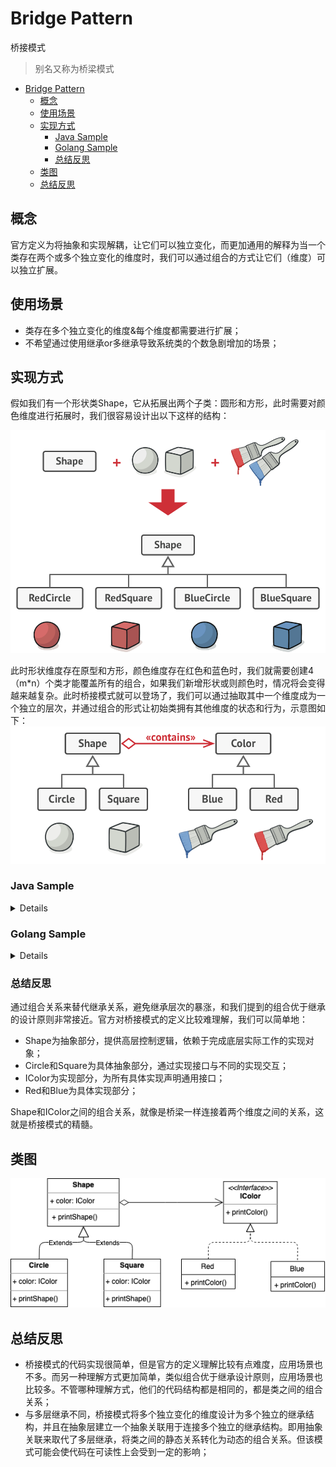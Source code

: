 # Bridge Pattern
桥接模式

> 别名又称为桥梁模式

- [Bridge Pattern](#bridge-pattern)
  - [概念](#概念)
  - [使用场景](#使用场景)
  - [实现方式](#实现方式)
    - [Java Sample](#java-sample)
    - [Golang Sample](#golang-sample)
    - [总结反思](#总结反思)
  - [类图](#类图)
  - [总结反思](#总结反思-1)

## 概念
官方定义为将抽象和实现解耦，让它们可以独立变化，而更加通用的解释为当一个类存在两个或多个独立变化的维度时，我们可以通过组合的方式让它们（维度）可以独立扩展。

## 使用场景
+ 类存在多个独立变化的维度&每个维度都需要进行扩展；
+ 不希望通过使用继承or多继承导致系统类的个数急剧增加的场景；

## 实现方式

假如我们有一个形状类Shape，它从拓展出两个子类：圆形和方形，此时需要对颜色维度进行拓展时，我们很容易设计出以下这样的结构：

![](16cac620b7846560.png)

此时形状维度存在原型和方形，颜色维度存在红色和蓝色时，我们就需要创建4（m*n）个类才能覆盖所有的组合，如果我们新增形状或则颜色时，情况将会变得越来越复杂。此时桥接模式就可以登场了，我们可以通过抽取其中一个维度成为一个独立的层次，并通过组合的形式让初始类拥有其他维度的状态和行为，示意图如下：
![](16cac6ec8786fec1.png)

### Java Sample

<details>

```java
public interface IColor {
  void printColor()
}

public class Blue implements Color {
  @Override
  public void printColor() {
    System.out.println("blue color");
  }
}

public class Red implements Color {
  @Override
  public void printColor() {
    System.out.println("red color");
  }
}

public interface IShape {
  void printShape()
}

public class Shape implements IShape {
  private IColor color
  public Circle(IColor color) {
    this.color = color;    
  }

  public void printShape() {}
}

public class Circle extends Shape {
  private IColor color
  public Circle(IColor color) {
    this.color = color;    
  }

  @Override
  public void printShape() {
    this.color.printColor()
    System.out.println("circle Shape");
  }
}

public class Square extends Shape {
  private IColor color
  public Circle(IColor color) {
    this.color = color;    
  }

  @Override
  public void printShape() {
    this.color.printColor()
    System.out.println("Square Shape");
  }
}

Circle redCircle = new Circle(new red())
Circle blueCircle = new Circle(new Blue())
Shape redShape = new Shape(new red())
Shape blueShape = new Shape(new Blue())
```

</details>

### Golang Sample

<details>

```golang
type IColor interface {
   printColor()
}

type Blue struct{}

func (Blue) printColor() {
   fmt.Println("blue color")
}

type Red struct{}

func (Red) printColor() {
   fmt.Println("red color")
}

type IShape interface {
   printShape()
}

type Shape struct {
   color IColor
}

type Circle struct {
   Shape
}

func (circle Circle) printShape() {
   circle.color.printColor()
   fmt.Println("circle shape")
}

func BuildCircle(color IColor) IShape {
   return Circle{Shape{color: color}}
}

type Square struct {
   Shape
}

func (square Square) printShape() {
   square.color.printColor()
   fmt.Println("square shape")
}

func BuildSquare(color IColor) IShape {
   return Square{Shape{color: color}}
}

func main() {
   redCircle := BuildCircle(new(Red))
   blueCircle := BuildCircle(new(Blue))
   redSquare := BuildSquare(new(Red))
   blueSquare := BuildSquare(new(Blue))
   redCircle.printShape()
   blueCircle.printShape()
   redSquare.printShape()
   blueSquare.printShape()
}
```

</details>

### 总结反思
通过组合关系来替代继承关系，避免继承层次的暴涨，和我们提到的组合优于继承的设计原则非常接近。官方对桥接模式的定义比较难理解，我们可以简单地：
+ Shape为抽象部分，提供高层控制逻辑，依赖于完成底层实际工作的实现对象；
+ Circle和Square为具体抽象部分，通过实现接口与不同的实现交互；
+ IColor为实现部分，为所有具体实现声明通用接口；
+ Red和Blue为具体实现部分；

Shape和IColor之间的组合关系，就像是桥梁一样连接着两个维度之间的关系，这就是桥接模式的精髓。

## 类图
![](bridge.png)

## 总结反思

+ 桥接模式的代码实现很简单，但是官方的定义理解比较有点难度，应用场景也不多。而另一种理解方式更加简单，类似组合优于继承设计原则，应用场景也比较多。不管哪种理解方式，他们的代码结构都是相同的，都是类之间的组合关系；
+ 与多层继承不同，桥接模式将多个独立变化的维度设计为多个独立的继承结构，并且在抽象层建立一个抽象关联用于连接多个独立的继承结构。即用抽象关联来取代了多层继承，将类之间的静态关系转化为动态的组合关系。但该模式可能会使代码在可读性上会受到一定的影响；